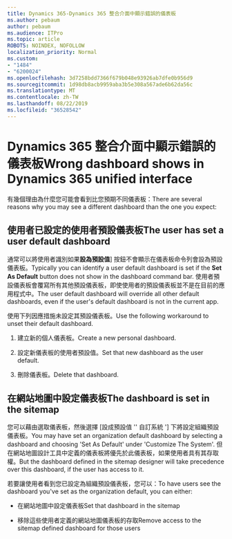 ```yaml
---
title: Dynamics 365-Dynamics 365 整合介面中顯示錯誤的儀表板
ms.author: pebaum
author: pebaum
ms.audience: ITPro
ms.topic: article
ROBOTS: NOINDEX, NOFOLLOW
localization_priority: Normal
ms.custom:
- "1484"
- "6200024"
ms.openlocfilehash: 3d7258bdd7366f679b048e93926ab7dfe0b956d9
ms.sourcegitcommit: 1d98db8acb9959aba3b5e308a567ade6b62da56c
ms.translationtype: MT
ms.contentlocale: zh-TW
ms.lasthandoff: 08/22/2019
ms.locfileid: "36528542"
---
```

# <a name="wrong-dashboard-shows-in-dynamics-365-unified-interface"></a><span data-ttu-id="6b404-102">Dynamics 365 整合介面中顯示錯誤的儀表板</span><span class="sxs-lookup"><span data-stu-id="6b404-102">Wrong dashboard shows in Dynamics 365 unified interface</span></span>

<span data-ttu-id="6b404-103">有幾個理由為什麼您可能會看到比您預期不同儀表板：</span><span class="sxs-lookup"><span data-stu-id="6b404-103">There are several reasons why you may see a different dashboard than the one you expect:</span></span>

## <a name="the-user-has-set-a-user-default-dashboard"></a><span data-ttu-id="6b404-104">使用者已設定的使用者預設儀表板</span><span class="sxs-lookup"><span data-stu-id="6b404-104">The user has set a user default dashboard</span></span> 

<span data-ttu-id="6b404-105">通常可以將使用者識別如果**設為預設值**] 按鈕不會顯示在儀表板命令列會設為預設儀表板。</span><span class="sxs-lookup"><span data-stu-id="6b404-105">Typically you can identify a user default dashboard is set if the **Set As Default** button does not show in the dashboard command bar.</span></span> <span data-ttu-id="6b404-106">使用者預設儀表板會覆寫所有其他預設儀表板，即使使用者的預設儀表板並不是在目前的應用程式中。</span><span class="sxs-lookup"><span data-stu-id="6b404-106">The user default dashboard will override all other default dashboards, even if the user's default dashboard is not in the current app.</span></span>

<span data-ttu-id="6b404-107">使用下列因應措施未設定其預設儀表板。</span><span class="sxs-lookup"><span data-stu-id="6b404-107">Use the following workaround to unset their default dashboard.</span></span>

1. <span data-ttu-id="6b404-108">建立新的個人儀表板。</span><span class="sxs-lookup"><span data-stu-id="6b404-108">Create a new personal dashboard.</span></span>

2. <span data-ttu-id="6b404-109">設定新儀表板的使用者預設值。</span><span class="sxs-lookup"><span data-stu-id="6b404-109">Set that new dashboard as the user default.</span></span>

3. <span data-ttu-id="6b404-110">刪除儀表板。</span><span class="sxs-lookup"><span data-stu-id="6b404-110">Delete that dashboard.</span></span>

## <a name="the-dashboard-is-set-in-the-sitemap"></a><span data-ttu-id="6b404-111">在網站地圖中設定儀表板</span><span class="sxs-lookup"><span data-stu-id="6b404-111">The dashboard is set in the sitemap</span></span>

<span data-ttu-id="6b404-112">您可以藉由選取儀表板，然後選擇 [設成預設值 '' 自訂系統 '] 下將設定組織預設儀表板。</span><span class="sxs-lookup"><span data-stu-id="6b404-112">You may have set an organization default dashboard by selecting a dashboard and choosing 'Set As Default' under 'Customize The System'.</span></span> <span data-ttu-id="6b404-113">但在網站地圖設計工具中定義的儀表板將優先於此儀表板，如果使用者具有其存取權。</span><span class="sxs-lookup"><span data-stu-id="6b404-113">But the dashboard defined in the sitemap designer will take precedence over this dashboard, if the user has access to it.</span></span>

<span data-ttu-id="6b404-114">若要讓使用者看到您已設定為組織預設儀表板，您可以：</span><span class="sxs-lookup"><span data-stu-id="6b404-114">To have users see the dashboard you've set as the organization default, you can either:</span></span>

* <span data-ttu-id="6b404-115">在網站地圖中設定儀表板</span><span class="sxs-lookup"><span data-stu-id="6b404-115">Set that dashboard in the sitemap</span></span>

* <span data-ttu-id="6b404-116">移除這些使用者定義的網站地圖儀表板的存取</span><span class="sxs-lookup"><span data-stu-id="6b404-116">Remove access to the sitemap defined dashboard for those users</span></span>
